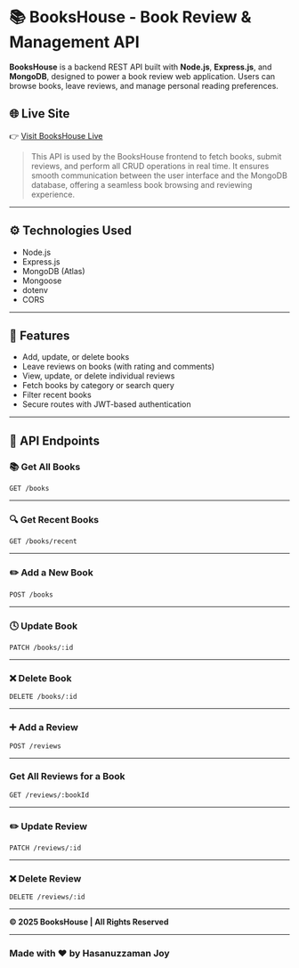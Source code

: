 # 📚 BooksHouse - Book Review & Management API
**BooksHouse** is a backend REST API built with **Node.js**, **Express.js**, and **MongoDB**, designed to power a book review web application. Users can browse books, leave reviews, and manage personal reading preferences.

## 🌐 Live Site
👉 [Visit BooksHouse Live](https://bookshouse-b97b1.web.app/)

> This API is used by the BooksHouse frontend to fetch books, submit reviews, and perform all CRUD operations in real time. It ensures smooth communication between the user interface and the MongoDB database, offering a seamless book browsing and reviewing experience.

---

## ⚙️ Technologies Used
- Node.js
- Express.js
- MongoDB (Atlas)
- Mongoose
- dotenv
- CORS

---

## 🚀 Features
- Add, update, or delete books
- Leave reviews on books (with rating and comments)
- View, update, or delete individual reviews
- Fetch books by category or search query
- Filter recent books
- Secure routes with JWT-based authentication

---

## 📂 API Endpoints

### 📚 Get All Books
```http
GET /books
```

---

### 🔍 Get Recent Books
```http
GET /books/recent
```

---

### ✏️ Add a New Book
```http
POST /books
```

---

### 🕓 Update Book
```http
PATCH /books/:id
```

---

### ❌ Delete Book
```http
DELETE /books/:id
```

---

### ➕ Add a Review
```http
POST /reviews
```

---

###  Get All Reviews for a Book
```http
GET /reviews/:bookId
```

---

### ✏️ Update Review
```http
PATCH /reviews/:id
```

---

### ❌ Delete Review
```http
DELETE /reviews/:id
```

---

**© 2025 BooksHouse | All Rights Reserved**

---

### Made with ❤️ by Hasanuzzaman Joy
